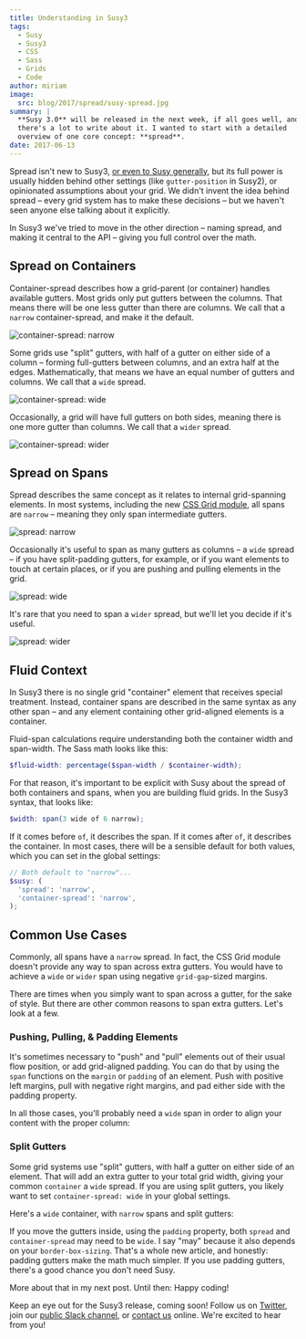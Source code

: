 ```yaml
---
title: Understanding in Susy3
tags:
  - Susy
  - Susy3
  - CSS
  - Sass
  - Grids
  - Code
author: miriam
image:
  src: blog/2017/spread/susy-spread.jpg
summary: |
  **Susy 3.0** will be released in the next week, if all goes well, and
  there's a lot to write about it. I wanted to start with a detailed
  overview of one core concept: **spread**.
date: 2017-06-13
---
```


Spread isn't new to Susy3, [or even to Susy generally], but its full
power is usually hidden behind other settings (like `gutter-position` in
Susy2), or opinionated assumptions about your grid. We didn't invent the
idea behind spread – every grid system has to make these decisions – but
we haven't seen anyone else talking about it explicitly.

In Susy3 we've tried to move in the other direction – naming spread, and
making it central to the API – giving you full control over the math.

[or even to Susy generally]: https://susy.readthedocs.io/settings/#spread

## Spread on Containers

Container-spread describes how a grid-parent (or container) handles
available gutters. Most grids only put gutters between the columns. That
means there will be one less gutter than there are columns. We call that
a `narrow` container-spread, and make it the default.

<img src="{{ site.images }}blog/2017/spread/context-narrow.jpg" class="extend-small extend-small" alt="container-spread: narrow" />

Some grids use "split" gutters, with half of a gutter on either side of
a column – forming full-gutters between columns, and an extra half at
the edges. Mathematically, that means we have an equal number of gutters
and columns. We call that a `wide` spread.

<img src="{{ site.images }}blog/2017/spread/context-wide.jpg" class="extend-small extend-small" alt="container-spread: wide" />

Occasionally, a grid will have full gutters on both sides, meaning there
is one more gutter than columns. We call that a `wider` spread.

<img src="{{ site.images }}blog/2017/spread/context-wider.jpg" class="extend-small extend-small" alt="container-spread: wider" />

## Spread on Spans

Spread describes the same concept as it relates to internal
grid-spanning elements. In most systems, including the new [CSS Grid
module], all spans are `narrow` – meaning they only span intermediate
gutters.

<img src="{{ site.images }}blog/2017/spread/span-narrow.jpg" class="extend-small extend-small" alt="spread: narrow" />

Occasionally it's useful to span as many gutters as columns – a `wide`
spread – if you have split-padding gutters, for example, or if you want
elements to touch at certain places, or if you are pushing and pulling
elements in the grid.

<img src="{{ site.images }}blog/2017/spread/span-wide.jpg" class="extend-small extend-small" alt="spread: wide" />

It's rare that you need to span a `wider` spread, but we'll let you
decide if it's useful.

<img src="{{ site.images }}blog/2017/spread/span-wider.jpg" class="extend-small extend-small" alt="spread: wider" />

[CSS Grid module]: /2016/09/19/css-grid-layout/

## Fluid Context

In Susy3 there is no single grid "container" element that receives
special treatment. Instead, container spans are described in the same
syntax as any other span – and any element containing other grid-aligned
elements is a container.

Fluid-span calculations require understanding both the container width
and span-width. The Sass math looks like this:

```scss
$fluid-width: percentage($span-width / $container-width);
```

For that reason, it's important to be explicit with Susy about the
spread of both containers and spans, when you are building fluid grids.
In the Susy3 syntax, that looks like:

```scss
$width: span(3 wide of 6 narrow);
```

If it comes before `of`, it describes the span. If it comes after `of`,
it describes the container. In most cases, there will be a sensible
default for both values, which you can set in the global settings:

```scss
// Both default to "narrow"...
$susy: (
  'spread': 'narrow',
  'container-spread': 'narrow',
);
```

## Common Use Cases

Commonly, all spans have a `narrow` spread. In fact, the CSS Grid module
doesn't provide any way to span across extra gutters. You would have to
achieve a `wide` or `wider` span using negative `grid-gap`-sized
margins.

There are times when you simply want to span across a gutter, for the
sake of style. But there are other common reasons to span extra gutters.
Let's look at a few.

### Pushing, Pulling, & Padding Elements

It's sometimes necessary to "push" and "pull" elements out of their
usual flow position, or add grid-aligned padding. You can do that by
using the `span` functions on the `margin` or `padding` of an element.
Push with positive left margins, pull with negative right margins, and
pad either side with the padding property.

In all those cases, you'll probably need a `wide` span in order to align
your content with the proper column:

### Split Gutters

Some grid systems use "split" gutters, with half a gutter on either side
of an element. That will add an extra gutter to your total grid width,
giving your common `container` a `wide` spread. If you are using split
gutters, you likely want to set `container-spread: wide` in your global
settings.

Here's a `wide` container, with `narrow` spans and split gutters:

If you move the gutters inside, using the `padding` property, both
`spread` and `container-spread` may need to be `wide`. I say "may"
because it also depends on your `border-box-sizing`. That's a whole new
article, and honestly: padding gutters make the math much simpler. If
you use padding gutters, there's a good chance you don't need Susy.

More about that in my next post. Until then: Happy coding!

Keep an eye out for the Susy3 release, coming soon! Follow us on
[Twitter], join our [public Slack channel], or [contact us] online.
We're excited to hear from you!

[Twitter]: https://twitter.com/oddbird
[public Slack channel]: http://friends.oddbird.net
[contact us]: /contact/
